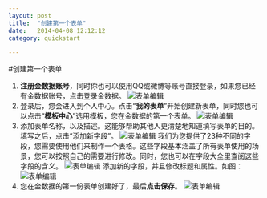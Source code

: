 ```yaml
---
layout: post
title:  "创建第一个表单"
date:   2014-04-08 12:12:12
category: quickstart

---
```


#创建第一个表单

 1. **注册金数据账号**，同时你也可以使用QQ或微博等账号直接登录，如果您已经有金数据账号，点击登录金数据。
  ![表单编辑](/images/crert-form-1.png)
 2. 登录后，您会进入到个人中心。点击“**我的表单**”开始创建新表单，同时您也可以点击“**模板中心**”选用模板，您在金数据的第一个表单。
 ![表单编辑](/images/crert-form-2.png)
 3. 添加表单名称，以及描述。这能够帮助其他人更清楚地知道填写表单的目的。填写之后，点击“添加新字段”。
 ![表单编辑](/images/crert-form-3.png)
我们为您提供了23种不同的字段，您需要使用他们来制作一个表格。这些字段基本涵盖了所有表单使用的场景，您可以按照自己的需要进行修改。同时，您也可以在字段大全里查阅这些字段的含义。
 ![表单编辑](/images/crert-form-4.png)
添加新的字段，并且修改标题和属性。如图：
 ![表单编辑](/images/crert-form-5.png)
 4. 您在金数据的第一份表单创建好了，最后**点击保存**。
 ![表单编辑](/images/crert-form-6.png)